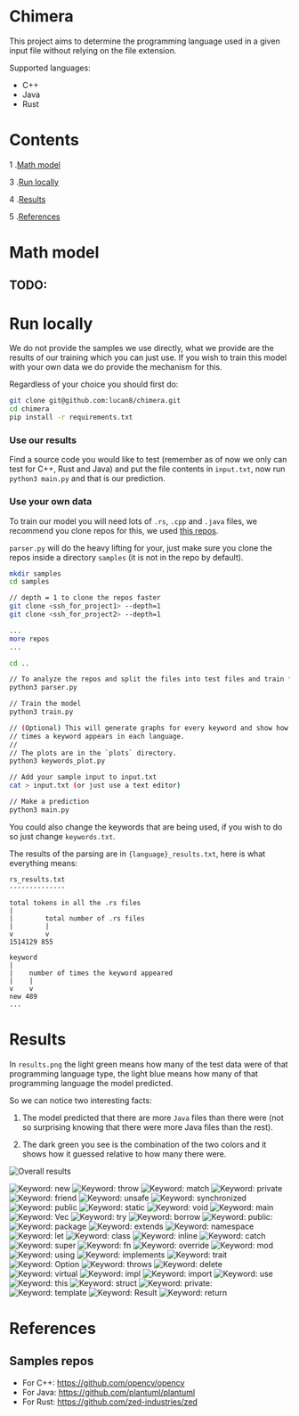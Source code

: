 # Chimera

This project aims to determine the programming language used in a given input file
without relying on the file extension.

Supported languages:
- C++
- Java
- Rust

# Contents

1 .[Math model](#Math-model)

3 .[Run locally](#Run-locally)

4 .[Results](#Results)

5 .[References](#References)

# Math model

## TODO:

# Run locally

We do not provide the samples we use directly, what we provide are the results
of our training which you can just use. If you wish to train this model with
your own data we do provide the mechanism for this.

Regardless of your choice you should first do:

```bash
git clone git@github.com:lucan8/chimera.git
cd chimera
pip install -r requirements.txt
```

### Use our results

Find a source code you would like to test (remember as of now we only can
test for C++, Rust and Java) and put the file contents in `input.txt`, now run
`python3 main.py` and that is our prediction.

### Use your own data

To train our model you will need lots of `.rs`, `.cpp` and `.java` files,
we recommend you clone repos for this, we used [this repos](#References).

`parser.py` will do the heavy lifting for your, just make sure you clone the repos
inside a directory `samples` (it is not in the repo by default).

```bash
mkdir samples
cd samples

// depth = 1 to clone the repos faster
git clone <ssh_for_project1> --depth=1
git clone <ssh_for_project2> --depth=1

...
more repos
...

cd ..

// To analyze the repos and split the files into test files and train files
python3 parser.py

// Train the model
python3 train.py

// (Optional) This will generate graphs for every keyword and show how many
// times a keyword appears in each language.
//
// The plots are in the `plots` directory.
python3 keywords_plot.py

// Add your sample input to input.txt
cat > input.txt (or just use a text editor)

// Make a prediction
python3 main.py
```

You could also change the keywords that are being used, if you wish to do so
just change `keywords.txt`.

The results of the parsing are in `{language}_results.txt`, here is what
everything means:

```
rs_results.txt
--------------

total tokens in all the .rs files
|
|        total number of .rs files
|        |
v        v
1514129 855
        
keyword
|
|    number of times the keyword appeared
|    |
v    v
new 489
...
```
# Results

In `results.png` the light green means how many of the test data were of that
programming language type, the light blue means how many of that programming
language the model predicted.

So we can notice two interesting facts:

1. The model predicted that there are more `Java` files than there were
(not so surprising knowing that there were more Java files than the rest).

2. The dark green you see is the combination of the two colors and it shows
how it guessed relative to how many there were.



![Overall results](results.png)

![Keyword: new](./plots/new.png)
![Keyword: throw](./plots/throw.png)
![Keyword: match](./plots/match.png)
![Keyword: private](./plots/private.png)
![Keyword: friend](./plots/friend.png)
![Keyword: unsafe](./plots/unsafe.png)
![Keyword: synchronized](./plots/synchronized.png)
![Keyword: public](./plots/public.png)
![Keyword: static](./plots/static.png)
![Keyword: void](./plots/void.png)
![Keyword: main](./plots/main.png)
![Keyword: Vec](./plots/Vec.png)
![Keyword: try](./plots/try.png)
![Keyword: borrow](./plots/borrow.png)
![Keyword: public:](./plots/public_.png)
![Keyword: package](./plots/package.png)
![Keyword: extends](./plots/extends.png)
![Keyword: namespace](./plots/namespace.png)
![Keyword: let](./plots/let.png)
![Keyword: class](./plots/class.png)
![Keyword: inline](./plots/inline.png)
![Keyword: catch](./plots/catch.png)
![Keyword: super](./plots/super.png)
![Keyword: fn](./plots/fn.png)
![Keyword: override](./plots/override.png)
![Keyword: mod](./plots/mod.png)
![Keyword: using](./plots/using.png)
![Keyword: implements](./plots/implements.png)
![Keyword: trait](./plots/trait.png)
![Keyword: Option](./plots/Option.png)
![Keyword: throws](./plots/throws.png)
![Keyword: delete](./plots/delete.png)
![Keyword: virtual](./plots/virtual.png)
![Keyword: impl](./plots/impl.png)
![Keyword: import](./plots/import.png)
![Keyword: use](./plots/use.png)
![Keyword: this](./plots/this.png)
![Keyword: struct](./plots/struct.png)
![Keyword: private:](./plots/private_.png)
![Keyword: template](./plots/template.png)
![Keyword: Result](./plots/Result.png)
![Keyword: return](./plots/return.png)

# References

## Samples repos
- For C++: https://github.com/opencv/opencv
- For Java: https://github.com/plantuml/plantuml
- For Rust: https://github.com/zed-industries/zed
